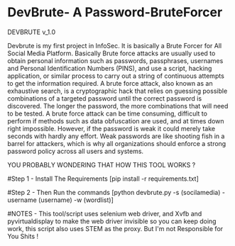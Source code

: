 # DevBrute- A Password-BruteForcer

DEVBRUTE 
         v_1.0

Devbrute is my first project in InfoSec. It is basically a Brute Forcer for All Social Media Platform. Basically Brute force attacks are usually used to obtain personal information such as passwords, passphrases, usernames and Personal Identification Numbers (PINS), and use a script, hacking application, or similar process to carry out a string of continuous attempts to get the information required. A brute force attack, also known as an exhaustive search, is a cryptographic hack that relies on guessing possible combinations of a targeted password until the correct password is discovered. The longer the password, the more combinations that will need to be tested. A brute force attack can be time consuming, difficult to perform if methods such as data obfuscation are used, and at times down right impossible. However, if the password is weak it could merely take seconds with hardly any effort. Weak passwords are like shooting fish in a barrel for attackers, which is why all organizations should enforce a strong password policy across all users and systems.

YOU PROBABLY WONDERING THAT HOW THIS TOOL WORKS ?

#Step 1 - Install The Requirements [pip install -r requirements.txt]

#Step 2 - Then Run the commands [python devbrute.py -s (socilamedia) -username (username) -w (wordlist)]
         

#NOTES - This tool/script uses selenium web driver, and Xvfb and pyvirtualdisplay to make the web driver invisible so you can keep doing work, this script also uses STEM as the proxy. But I'm not Responsible for You Shits !
